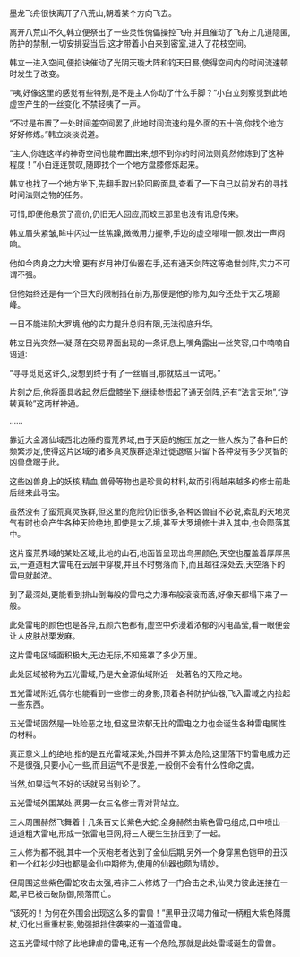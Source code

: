 
墨龙飞舟很快离开了八荒山,朝着某个方向飞去。

离开八荒山不久,韩立便祭出了一些灵性傀儡操控飞舟,并且催动了飞舟上几道隐匿,防护的禁制,一切安排妥当后,这才带着小白来到密室,进入了花枝空间。

韩立一进入空间,便掐诀催动了光阴天璇大阵和钧天日晷,使得空间内的时间流速顿时发生了改变。

“咦,好像这里的感觉有些特别,是不是主人你动了什么手脚？”小白立刻察觉到此地虚空产生的一丝变化,不禁轻咦了一声。

“不过是布置了一处时间差空间罢了,此地时间流速约是外面的五十倍,你找个地方好好修炼。”韩立淡淡说道。

“主人,你连这样的神奇空间也能布置出来,想不到你的时间法则竟然修炼到了这种程度！”小白连连赞叹,随即找个一个地方盘膝修炼起来。

韩立也找了一个地方坐下,先翻手取出轮回殿面具,查看了一下自己以前发布的寻找时间法则之物的任务。

可惜,即便他悬赏了高价,仍旧无人回应,而蛟三那里也没有讯息传来。

韩立眉头紧皱,眸中闪过一丝焦躁,微微用力握拳,手边的虚空嗡嗡一颤,发出一声闷响。

他如今肉身之力大增,更有岁月神灯仙器在手,还有通天剑阵这等绝世剑阵,实力不可谓不强。

但他始终还是有一个巨大的限制挡在前方,那便是他的修为,如今还处于太乙境巅峰。

一日不能进阶大罗境,他的实力提升总归有限,无法彻底升华。

韩立目光突然一凝,落在交易界面出现的一条讯息上,嘴角露出一丝笑容,口中喃喃自语道:

“寻寻觅觅这许久,没想到终于有了一丝眉目,那就姑且一试吧。”

片刻之后,他将面具收起,然后盘膝坐下,继续参悟起了通天剑阵,还有“法言天地”,“逆转真轮”这两样神通。

……

靠近大金源仙域西北边陲的蛮荒界域,由于天庭的施压,加之一些人族为了各种目的频繁涉足,使得这片区域的诸多真灵族群逐渐迁徙退缩,只留下各种没有多少灵智的凶兽盘踞于此。

这些凶兽身上的妖核,精血,兽骨等物也是珍贵的材料,故而引得越来越多的修士前赴后继来此寻宝。

虽然没有了蛮荒真灵族群,但这里的危险仍旧很多,各种凶兽自不必说,紊乱的天地灵气有时也会产生各种天险绝地,即使是太乙境,甚至大罗境修士进入其中,也会陨落其中。

这片蛮荒界域的某处区域,此地的山石,地面皆呈现出乌黑颜色,天空也覆盖着厚厚黑云,一道道粗大雷电在云层中穿梭,并且不时劈落而下,而且越往深处去,天空落下的雷电就越浓。

到了最深处,更能看到排山倒海般的雷电之力瀑布般滚滚而落,好像天都塌下来了一般。

此处雷电的颜色也是各异,五颜六色都有,虚空中弥漫着浓郁的闪电晶莹,看一眼便会让人皮肤战栗发麻。

这片雷电区域面积极大,无边无际,不知笼罩了多少万里。

此处区域被称为五光雷域,乃是大金源仙域附近一处著名的天险之地。

五光雷域附近,偶尔也能看到一些修士的身影,顶着各种防护仙器,飞入雷域之内捡起一些东西。

五光雷域固然是一处险恶之地,但这里浓郁无比的雷电之力也会诞生各种雷电属性的材料。

真正意义上的绝地,指的是五光雷域深处,外围并不算太危险,这里落下的雷电威力还不是很强,只要小心一些,而且运气不是很差,一般倒不会有什么性命之虞。

当然,如果运气不好的话就另当别论了。

五光雷域外围某处,两男一女三名修士背对背站立。

三人周围赫然飞舞着十几条百丈长紫色大蛇,全身赫然由紫色雷电组成,口中喷出一道道粗大雷电,形成一张雷电巨网,将三人硬生生挤压到了一起。

三人修为都不弱,其中一个灰袍老者达到了金仙后期,另外一个身穿黑色铠甲的丑汉和一个红衫少妇也都是金仙中期修为,使用的仙器也颇为精妙。

但周围这些紫色雷蛇攻击太强,若非三人修炼了一门合击之术,仙灵力彼此连接在一起,早已被击破防御,陨落而亡。

“该死的！为何在外围会出现这么多的雷兽！”黑甲丑汉竭力催动一柄粗大紫色降魔杖,幻化出重重杖影,勉强抵挡住袭来的一道道雷电。

这五光雷域中除了此地肆虐的雷电,还有一个危险,那就是此处雷域诞生的雷兽。